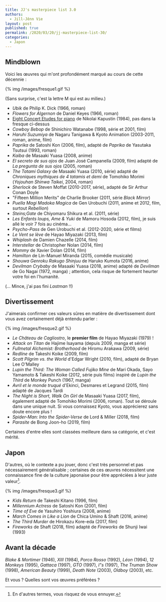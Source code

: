 ```yaml
---
title: JJ's masterpiece list 3.0
authors:
  - Jill-Jênn Vie
layout: post
published: true
permalink: /2020/03/20/jj-masterpiece-list-30/
categories:
  - Japon
---
```


## Mindblown

Voici les œuvres qui m'ont profondément marqué au cours de cette décennie :

{% img /images/fresque1.gif %}

(Sans surprise, c'est la lettre M qui est au milieu.)

- *Ubik* de Philip K. Dick (1966, roman)
- *Flowers for Algernon* de Daniel Keyes (1966, roman)
- [Eight Concert Etudes for piano](https://www.youtube.com/watch?v=116QHk9jNGI) de Nikolai Kapustin (1984), pas dans la fresque ci-dessus
- *Cowboy Bebop* de Shinichiro Watanabe (1998, série et 2001, film)
- *Haruhi Suzumiya* de Nagaru Tanigawa & Kyoto Animation (2003-2011, roman, anime, film)
- *Paprika* de Satoshi Kon (2006, film), adapté de *Paprika* de Yasutaka Tsutsui (1993, roman)
- *Kaiba* de Masaaki Yuasa (2008, anime)
- *El secreto de sus ojos* de Juan José Campanella (2009, film) adapté de *La pregunta de sus ojos* (2005, roman)
- *The Tatami Galaxy* de Masaaki Yuasa (2010, série) adapté de *Chroniques mythiques de 4 tatamis et demi* de Tomohiko Morimi (*Yojouhan Shinwa Taikei*, 2004, roman)
- *Sherlock* de Steven Moffat (2010-2017, série), adapté de Sir Arthur Conan Doyle
- "Fifteen Million Merits" de Charlie Brooker (2011, série *Black Mirror*)
- *Puella Magi Madoka Magica* de Gen Urobuchi (2011, anime et 2012, film, surtout *Rebellion*)
- *Steins;Gate* de Chiyomaru Shikura et al. (2011, série)
- *Les Enfants loups, Ame & Yuki* de Mamoru Hosoda (2012, film), je suis allé le voir 7 fois au cinéma…
- *Psycho-Pass* de Gen Urobuchi et al. (2012-2020, série et films)
- *Le Vent se lève* de Hayao Miyazaki (2013, film)
- *Whiplash* de Damien Chazelle (2014, film)
- *Interstellar* de Christopher Nolan (2014, film)
- *Mommy* de Xavier Dolan (2014, film)
- *Hamilton* de Lin-Manuel Miranda (2015, comédie musicale)
- *Shouwa Genroku Rakugo Shinjuu* de Haruko Kumota (2016, anime)
- *Devilman Crybaby* de Masaaki Yuasa (2018, anime) adapté de *Devilman* de Go Nagai (1972, manga) ; attention, cela risque de fortement heurter votre foi en l'humanité.

(… Mince, j'ai pas fini *Lastman* !!)

## Divertissement

J'aimerais confirmer ces valeurs sûres en matière de divertissement dont vous avez certainement déjà entendu parler :

{% img /images/fresque2.gif %}

- *Le Château de Cagliostro*, le **premier film** de Hayao Miyazaki (1979) !
- *Attack on Titan* de Hajime Isayama (depuis 2009, manga et série)
- *Fullmetal Alchemist: Brotherhood* de Hiromu Arakawa (2009, série)
- *Redline* de Takeshi Koike (2009, film)
- *Scott Pilgrim vs. the World* d'Edgar Wright (2010, film), adapté de Bryan Lee O'Malley
- *Lupin the Third: The Woman Called Fujiko Mine* de Mari Okada, Sayo Yamamoto & Takeshi Koike (2012, série puis films) inspiré de *Lupin the Third* de Monkey Punch (1967, manga)
- *Avril et le monde truqué* d'Ekinci, Desmares et Legrand (2015, film) adapté de Jacques Tardi
- *The Night is Short, Walk On Girl* de Masaaki Yuasa (2017, film), également adapté de Tomohiko Morimi (2006, roman). Tout se déroule dans une unique nuit. Si vous connaissez Kyoto, vous apprécierez sans doute encore plus !
- *Spider-Man: Into the Spider-Verse* de Lord & Miller (2018, film)
- *Parasite* de Bong Joon-ho (2019, film)

Certaines d'entre elles sont classées meilleure dans sa catégorie, et c'est mérité.

## Japon

D'autres, où le contexte a pu jouer, donc c'est très personnel et pas nécessairement généralisable ; certaines de ces œuvres nécessitent une connaissance fine de la culture japonaise pour être appréciées à leur juste valeur[^japon].

 [^japon]: En d'autres termes, vous risquez de vous ennuyer.

{% img /images/fresque3.gif %}

- *Kids Return* de Takeshi Kitano (1996, film)
- *Millennium Actress* de Satoshi Kon (2001, film)
- *Time of Eve* de Yasuhiro Yoshiura (2008, anime)
- *March Comes in Like a Lion* de Chica Umino & Shaft (2016, anime)
- *The Third Murder* de Hirokazu Kore-eda (2017, film)
- *Fireworks* de Shaft (2018, film) adapté de *Fireworks* de Shunji Iwai (1993)

## Avant la décade

*Blake & Mortimer* (1946), *XIII* (1984), *Porco Rosso* (1992), *Léon* (1994), *12 Monkeys* (1995), *Gattaca* (1997), *GTO* (1997), *I"s* (1997), *The Truman Show* (1998), *American Beauty* (1999), *Death Note* (2003), *Oldboy* (2003), etc.

Et vous ? Quelles sont vos œuvres préférées ?

